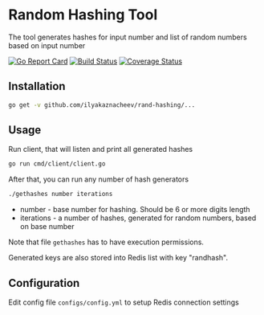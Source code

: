 # Random Hashing Tool

The tool generates hashes for input number and list of random numbers based on input number

[![Go Report Card](https://goreportcard.com/badge/github.com/ilyakaznacheev/rand-hashing)](https://goreportcard.com/report/github.com/Masterminds/glide) [![Build Status](https://travis-ci.org/ilyakaznacheev/rand-hashing.svg?branch=master)](https://travis-ci.org/ilyakaznacheev/rand-hashing) [![Coverage Status](https://coveralls.io/repos/github/ilyakaznacheev/rand-hashing/badge.svg?branch=master)](https://coveralls.io/github/ilyakaznacheev/rand-hashing?branch=master)

## Installation
```bash
go get -v github.com/ilyakaznacheev/rand-hashing/...
```

## Usage

Run client, that will listen and print all generated hashes

```bash
go run cmd/client/client.go
```

After that, you can run any number of hash generators

```bash
./gethashes number iterations
```

- number - base number for hashing. Should be 6 or more digits length
- iterations - a number of hashes, generated for random numbers, based on base number

Note that file `gethashes` has to have execution permissions.

Generated keys are also stored into Redis list with key "randhash".

## Configuration

Edit config file `configs/config.yml` to setup Redis connection settings
